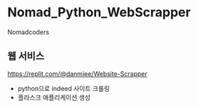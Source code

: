# Nomad_Python_WebScrapper
Nomadcoders

## 웹 서비스

https://replit.com/@danmiee/Website-Scrapper

- python으로 indeed 사이트 크롤링
- 플라스크 애플리케이션 생성
